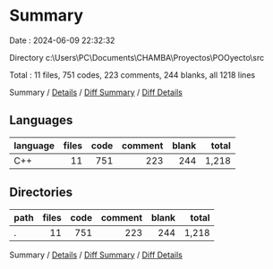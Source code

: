 # Summary

Date : 2024-06-09 22:32:32

Directory c:\\Users\\PC\\Documents\\CHAMBA\\Proyectos\\POOyecto\\src

Total : 11 files,  751 codes, 223 comments, 244 blanks, all 1218 lines

Summary / [Details](details.md) / [Diff Summary](diff.md) / [Diff Details](diff-details.md)

## Languages
| language | files | code | comment | blank | total |
| :--- | ---: | ---: | ---: | ---: | ---: |
| C++ | 11 | 751 | 223 | 244 | 1,218 |

## Directories
| path | files | code | comment | blank | total |
| :--- | ---: | ---: | ---: | ---: | ---: |
| . | 11 | 751 | 223 | 244 | 1,218 |

Summary / [Details](details.md) / [Diff Summary](diff.md) / [Diff Details](diff-details.md)